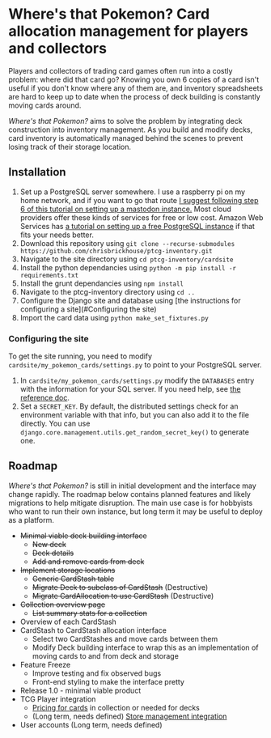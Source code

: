 # Where's that Pokemon? Card allocation management for players and collectors

Players and collectors of trading card games often run into a costly problem: where did that card go? Knowing you own 6 copies of a card isn't useful if you don't know where any of them are, and inventory spreadsheets are hard to keep up to date when the process of deck building is constantly moving cards around.
   
*Where's that Pokemon?* aims to solve the problem by integrating deck construction into inventory management. As you build and modify decks, card inventory is automatically managed behind the scenes to prevent losing track of their storage location.

## Installation
1. Set up a PostgreSQL server somewhere. I use a raspberry pi on my home network, and if you want to go that route [I suggest following step 6 of this tutorial on setting up a mastodon instance.](https://pimylifeup.com/raspberry-pi-mastodon/) Most cloud providers offer these kinds of services for free or low cost. Amazon Web Services has [a tutorial on setting up a free PostgreSQL instance](https://aws.amazon.com/getting-started/hands-on/create-connect-postgresql-db/) if that fits your needs better.
2. Download this repository using `git clone --recurse-submodules https://github.com/chrisbrickhouse/ptcg-inventory.git`
3. Navigate to the site directory using `cd ptcg-inventory/cardsite`
4. Install the python dependancies using `python -m pip install -r requirements.txt`
5. Install the grunt dependancies using `npm install` 
6. Navigate to the ptcg-inventory directory using `cd ..`
7. Configure the Django site and database using [the instructions for configuring a site](#Configuring the site)
7. Import the card data using `python make_set_fixtures.py`

### Configuring the site
To get the site running, you need to modify `cardsite/my_pokemon_cards/settings.py` to point to your PostgreSQL server.
1. In `cardsite/my_pokemon_cards/settings.py` modify the `DATABASES` entry with the information for your SQL server. If you need help, see [the reference doc](https://docs.djangoproject.com/en/5.0/ref/settings/#databases).
2. Set a `SECRET_KEY`. By default, the distributed settings check for an environment variable with that info, but you can also add it to the file directly. You can use `django.core.management.utils.get_random_secret_key()` to generate one.

## Roadmap

*Where's that Pokemon?* is still in initial development and the interface may change rapidly. The roadmap below contains planned features and likely migrations to help mitigate disruption. The main use case is for hobbyists who want to run their own instance, but long term it may be useful to deploy as a platform.
 - ~~Minimal viable deck building interface~~
   - ~~New deck~~
   - ~~Deck details~~
   - ~~Add and remove cards from deck~~
 - ~~Implement storage locations~~
   - ~~Generic CardStash table~~
   - ~~Migrate Deck to subclass of CardStash~~ (Destructive)
   - ~~Migrate CardAllocation to use CardStash~~ (Destructive)
 - ~~Collection overview page~~
   - ~~List summary stats for a collection~~
 - Overview of each CardStash
 - CardStash to CardStash allocation interface
   - Select two CardStashes and move cards between them
   - Modify Deck building interface to wrap this as an implementation of moving cards to and from  deck and storage
 - Feature Freeze
   - Improve testing and fix observed bugs
   - Front-end styling to make the interface pretty
 - Release 1.0 - minimal viable product
 - TCG Player integration
   - [Pricing for cards](https://docs.tcgplayer.com/reference/pricing) in collection or needed for decks
   - (Long term, needs defined) [Store management integration](https://docs.tcgplayer.com/reference/stores)
 - User accounts (Long term, needs defined)
